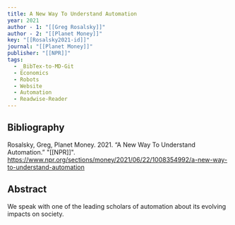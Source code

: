```yaml
---
title: A New Way To Understand Automation
year: 2021
author - 1: "[[Greg Rosalsky]]"
author - 2: "[[Planet Money]]"
key: "[[Rosalsky2021-id]]"
journal: "[[Planet Money]]"
publisher: "[[NPR]]"
tags:
  - _BibTex-to-MD-Git
  - Economics
  - Robots
  - Website
  - Automation
  - Readwise-Reader
---
```


## Bibliography
Rosalsky, Greg, Planet Money. 2021. “A New Way To Understand Automation.” "[[NPR]]". https://www.npr.org/sections/money/2021/06/22/1008354992/a-new-way-to-understand-automation

## Abstract
We speak with one of the leading scholars of automation about its evolving impacts on society.